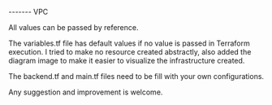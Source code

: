 ------- VPC

All values ​​can be passed by reference.

The variables.tf file has default values ​​if no value is passed in Terraform execution. I tried to make no resource created abstractly, 
also added the diagram image to make it easier to visualize the infrastructure created.

The backend.tf and main.tf files need to be fill with your own configurations.

Any suggestion and improvement is welcome.

